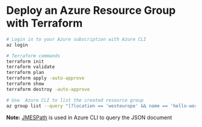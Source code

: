 # Deploy an Azure Resource Group with Terraform

```bash
# Login in to your Azure subscription with Azure CLI
az login

# Terraform commands
terraform init
terraform validate
terraform plan
terraform apply -auto-approve
terraform show
terraform destroy -auto-approve

# Use  Azure CLI to list the created resource group
az group list --query "[?location == 'westeurope' && name == 'hello-world-rg']"
```

**Note:** [JMESPath](https://jmespath.org/) is used in Azure CLI to query the JSON document
